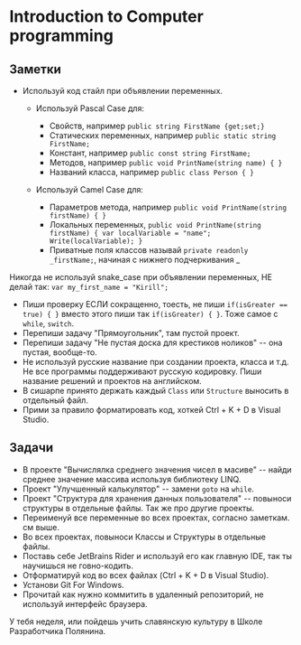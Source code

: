 # Introduction to Computer programming

## Заметки

- Используй код стайл при объявлении переменных. 
  - Используй Pascal Case для:
    - Свойств, например `public string FirstName {get;set;}`
    - Статических переменных, например `public static string FirstName;`
    - Констант, например `public const string FirstName;`
    - Методов, например `public void PrintName(string name) { }`
    - Названий класса, например `public class Person { }`

  - Используй Camel Case для:
    - Параметров метода, например `public void PrintName(string firstName) { }`
    - Локальных переменных, `public void PrintName(string firstName) { var localVariable = "name"; Write(localVariable); }`
    - Приватные поля классов называй `private readonly _firstName;`, начиная с нижнего подчеркивания _

Никогда не используй snake_case при объявлении переменных, НЕ делай так: `var my_first_name = "Kirill";`
  
- Пиши проверку ЕСЛИ сокращенно, тоесть, не пиши `if(isGreater == true) { }` вместо этого пиши так `if(isGreater) { }`. Тоже самое с `while`, `switch`.
- Перепиши задачу "Прямоугольник", там пустой проект.
- Перепиши задачу "Не пустая доска для крестиков ноликов" -- она пустая, вообще-то.
- Не используй русские название при создании проекта, класса и т.д. Не все программы поддерживают русскую кодировку. Пиши название решений и проектов на английском.
- В сишарпе принято держать каждый `Class` или `Structure` выносить в отдельный файл.
- Прими за правило форматировать код, хоткей Ctrl + K + D в Visual Studio.

## Задачи

- В проекте "Вычислялка среднего значения чисел в масиве" -- найди среднее значение массива используя библиотеку LINQ.
- Проект "Улучшенный калькулятор" -- замени `goto` на `while`.
- Проект "Структура для хранения данных пользователя" -- повыноси структуры в отдельные файлы. Так же про другие проекты.
- Переименуй все переменные во всех проектах, согласно заметкам. см выше.
- Во всех проектах, повыноси Классы и Структуры в отдельные файлы.
- Поставь себе JetBrains Rider и используй его как главную IDE, так ты научишься не говно-кодить.
- Отформатируй код во всех файлах (Ctrl + K + D в Visual Studio).
- Установи Git For Windows.
- Прочитай как нужно коммитить в удаленный репозиторий, не используй интерфейс браузера.

У тебя неделя, или пойдешь учить славянскую культуру в Школе Разработчика Полянина.

